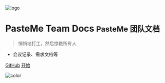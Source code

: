 <!-- _coverpage.md -->

![logo](https://cdn.jsdelivr.net/gh/PasteUs/CDN@master/screenshot/pasteme/duck.png ":size=128x128 :id=cover-logo")

# PasteMe Team Docs <small>PasteMe 团队文档</small>

> 悄悄地打工，然后惊艳所有人

- 会议记录、需求文档等

[GitHub](https://github.com/LucienShui/PasteMe)
[开始](README)

![color](#FFFFFF)
